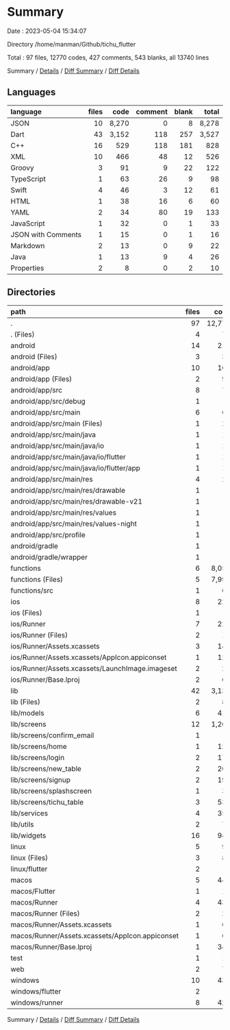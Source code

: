 # Summary

Date : 2023-05-04 15:34:07

Directory /home/manman/Github/tichu_flutter

Total : 97 files,  12770 codes, 427 comments, 543 blanks, all 13740 lines

Summary / [Details](details.md) / [Diff Summary](diff.md) / [Diff Details](diff-details.md)

## Languages
| language | files | code | comment | blank | total |
| :--- | ---: | ---: | ---: | ---: | ---: |
| JSON | 10 | 8,270 | 0 | 8 | 8,278 |
| Dart | 43 | 3,152 | 118 | 257 | 3,527 |
| C++ | 16 | 529 | 118 | 181 | 828 |
| XML | 10 | 466 | 48 | 12 | 526 |
| Groovy | 3 | 91 | 9 | 22 | 122 |
| TypeScript | 1 | 63 | 26 | 9 | 98 |
| Swift | 4 | 46 | 3 | 12 | 61 |
| HTML | 1 | 38 | 16 | 6 | 60 |
| YAML | 2 | 34 | 80 | 19 | 133 |
| JavaScript | 1 | 32 | 0 | 1 | 33 |
| JSON with Comments | 1 | 15 | 0 | 1 | 16 |
| Markdown | 2 | 13 | 0 | 9 | 22 |
| Java | 1 | 13 | 9 | 4 | 26 |
| Properties | 2 | 8 | 0 | 2 | 10 |

## Directories
| path | files | code | comment | blank | total |
| :--- | ---: | ---: | ---: | ---: | ---: |
| . | 97 | 12,770 | 427 | 543 | 13,740 |
| . (Files) | 4 | 71 | 80 | 27 | 178 |
| android | 14 | 213 | 64 | 37 | 314 |
| android (Files) | 3 | 39 | 2 | 10 | 51 |
| android/app | 10 | 169 | 62 | 26 | 257 |
| android/app (Files) | 2 | 94 | 7 | 13 | 114 |
| android/app/src | 8 | 75 | 55 | 13 | 143 |
| android/app/src/debug | 1 | 4 | 4 | 1 | 9 |
| android/app/src/main | 6 | 67 | 47 | 11 | 125 |
| android/app/src/main (Files) | 1 | 28 | 6 | 1 | 35 |
| android/app/src/main/java | 1 | 13 | 9 | 4 | 26 |
| android/app/src/main/java/io | 1 | 13 | 9 | 4 | 26 |
| android/app/src/main/java/io/flutter | 1 | 13 | 9 | 4 | 26 |
| android/app/src/main/java/io/flutter/app | 1 | 13 | 9 | 4 | 26 |
| android/app/src/main/res | 4 | 26 | 32 | 6 | 64 |
| android/app/src/main/res/drawable | 1 | 4 | 7 | 2 | 13 |
| android/app/src/main/res/drawable-v21 | 1 | 4 | 7 | 2 | 13 |
| android/app/src/main/res/values | 1 | 9 | 9 | 1 | 19 |
| android/app/src/main/res/values-night | 1 | 9 | 9 | 1 | 19 |
| android/app/src/profile | 1 | 4 | 4 | 1 | 9 |
| android/gradle | 1 | 5 | 0 | 1 | 6 |
| android/gradle/wrapper | 1 | 5 | 0 | 1 | 6 |
| functions | 6 | 8,059 | 26 | 14 | 8,099 |
| functions (Files) | 5 | 7,996 | 0 | 5 | 8,001 |
| functions/src | 1 | 63 | 26 | 9 | 98 |
| ios | 8 | 229 | 2 | 9 | 240 |
| ios (Files) | 1 | 7 | 0 | 0 | 7 |
| ios/Runner | 7 | 222 | 2 | 9 | 233 |
| ios/Runner (Files) | 2 | 13 | 0 | 3 | 16 |
| ios/Runner/Assets.xcassets | 3 | 148 | 0 | 4 | 152 |
| ios/Runner/Assets.xcassets/AppIcon.appiconset | 1 | 122 | 0 | 1 | 123 |
| ios/Runner/Assets.xcassets/LaunchImage.imageset | 2 | 26 | 0 | 3 | 29 |
| ios/Runner/Base.lproj | 2 | 61 | 2 | 2 | 65 |
| lib | 42 | 3,138 | 108 | 250 | 3,496 |
| lib (Files) | 2 | 87 | 13 | 12 | 112 |
| lib/models | 6 | 410 | 59 | 32 | 501 |
| lib/screens | 12 | 1,267 | 11 | 82 | 1,360 |
| lib/screens/confirm_email | 1 | 0 | 0 | 1 | 1 |
| lib/screens/home | 1 | 121 | 9 | 6 | 136 |
| lib/screens/login | 2 | 176 | 0 | 10 | 186 |
| lib/screens/new_table | 2 | 207 | 1 | 14 | 222 |
| lib/screens/signup | 2 | 194 | 0 | 10 | 204 |
| lib/screens/splashscreen | 1 | 30 | 0 | 7 | 37 |
| lib/screens/tichu_table | 3 | 539 | 1 | 34 | 574 |
| lib/services | 4 | 354 | 7 | 37 | 398 |
| lib/utils | 2 | 75 | 0 | 7 | 82 |
| lib/widgets | 16 | 945 | 18 | 80 | 1,043 |
| linux | 5 | 94 | 27 | 38 | 159 |
| linux (Files) | 3 | 86 | 18 | 27 | 131 |
| linux/flutter | 2 | 8 | 9 | 11 | 28 |
| macos | 5 | 445 | 3 | 12 | 460 |
| macos/Flutter | 1 | 14 | 3 | 4 | 21 |
| macos/Runner | 4 | 431 | 0 | 8 | 439 |
| macos/Runner (Files) | 2 | 20 | 0 | 6 | 26 |
| macos/Runner/Assets.xcassets | 1 | 68 | 0 | 1 | 69 |
| macos/Runner/Assets.xcassets/AppIcon.appiconset | 1 | 68 | 0 | 1 | 69 |
| macos/Runner/Base.lproj | 1 | 343 | 0 | 1 | 344 |
| test | 1 | 14 | 10 | 7 | 31 |
| web | 2 | 73 | 16 | 7 | 96 |
| windows | 10 | 434 | 91 | 142 | 667 |
| windows/flutter | 2 | 8 | 9 | 11 | 28 |
| windows/runner | 8 | 426 | 82 | 131 | 639 |

Summary / [Details](details.md) / [Diff Summary](diff.md) / [Diff Details](diff-details.md)